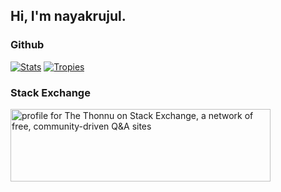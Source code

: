 ## Hi, I'm nayakrujul.

### Github

[![Stats](https://github-readme-stats.vercel.app/api?username=nayakrujul&hide=issues,contribs&theme=onedark&include_all_commits=true)](https://github.com/anuraghazra/github-readme-stats)
[![Tropies](https://github-profile-trophy.vercel.app/?username=nayakrujul&rank=SSS,SS,S,AAA,AA,A&theme=onestar)](https://github.com/ryo-ma/github-profile-trophy)

### Stack Exchange

<a href="https://stackexchange.com/users/24872620/the-thonnu"><img src="https://stackexchange.com/users/flair/24872620.png" width="416" height="116" alt="profile for The Thonnu on Stack Exchange, a network of free, community-driven Q&amp;A sites" title="profile for The Thonnu on Stack Exchange, a network of free, community-driven Q&amp;A sites" /></a>
